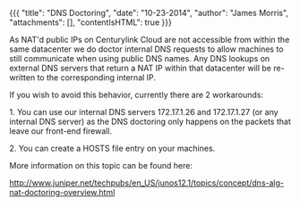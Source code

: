 {{{
  "title": "DNS Doctoring",
  "date": "10-23-2014",
  "author": "James Morris",
  "attachments": [],
  "contentIsHTML": true
}}}

<p>As NAT'd public IPs on Centurylink Cloud are not accessible from within the same datacenter we do doctor internal DNS requests to allow machines to still communicate when using public DNS names. Any DNS lookups on external DNS servers that return a NAT
  IP within that datacenter will be re-written to the corresponding internal IP.</p>

<p>If you wish to avoid this behavior, currently there are 2 workarounds:</p>
<p>1. You can use our internal DNS servers 172.17.1.26 and 172.17.1.27 (or any internal DNS server) as the DNS doctoring only happens on the packets that leave our front-end firewall.</p>
<p>2. You can create a HOSTS file entry on your machines.</p>


<p>More information on this topic can be found here:</p>
<p><a href="http://www.juniper.net/techpubs/en_US/junos12.1/topics/concept/dns-alg-nat-doctoring-overview.html" target="_blank">http://www.juniper.net/techpubs/en_US/junos12.1/topics/concept/dns-alg-nat-doctoring-overview.html</a>
</p>